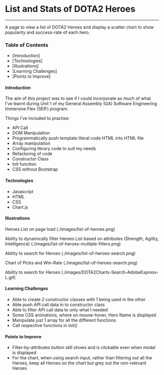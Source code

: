 # List and Stats of DOTA2 Heroes
---
A page to view a list of DOTA2 Heroes and display a scatter chart to show popularity and success-rate of each hero.
### Table of Contents
- [Introduction]
- [Technologies]
- [Illustrations]
- [Learning Challenges]
- [Points to Improve]

#### Introduction
The aim of this project was to see if I could incorporate as much of what I've learnt during Unit 1 of my General Assembly (GA) Software Engineering Immersive Flex (SEIF) program.

Things I've included to practise:
- API Call
- DOM Manipulation
- Programmatically push template literal code HTML into HTML file
- Array manipulation
- Configuring library code to suit my needs
- Refactoring of code
- Constructor Class
- Init function
- CSS without Bootstrap

#### Technologies
- Javascript
- HTML
- CSS
- Chart.js

#### Illustrations
Heroes List on page load
(./images/list-of-heroes.png)

Ability to dynamically filter Heroes List based on attributes (Strength, Agility, Intelligence)
(./images/list-of-heroes-multiple-filters.png)

Ability to search for Heroes
(./images/list-of-heroes-search.png)

Chart of Picks and Win-Rate
(./images/list-of-heroes-search.png)

Ability to search for Heroes
(./images/DOTA2Charts-Search-AdobeExpress-L.gif)

#### Learning Challenges
- Able to create 2 constructor classes with 1 being used in the other
- Able push API call data in to constructor class
- Able to filter API call data to only what I needed
- Some CSS animations, where on mouse-hover, Hero Name is displayed
- Manipulate just 1 array for all the different functions
- Call respective functions in init()


#### Points to Improve
- Filter-by-attributes button still shows and is clickable even when modal is displayed
- For the chart, when using search input, rather than filtering out all the Heroes, keep all Heroes on the chart but grey out the non-relevant Heroes
